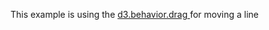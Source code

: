 This example is using the [d3.behavior.drag ](https://github.com/d3/d3/wiki/Drag-Behavior) for moving a line
